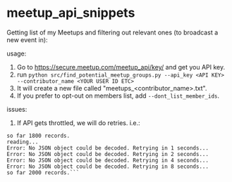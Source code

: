 # meetup_api_snippets

Getting list of my Meetups and filtering out relevant ones (to broadcast a new event in):

usage:

1. Go to https://secure.meetup.com/meetup_api/key/ and get you API key.
2. run `python src/find_potential_meetup_groups.py --api_key <API KEY> --contributor_name <YOUR USER ID ETC>`
3. It will create a new file called "meetups_<contributor_name>.txt".
4. If you prefer to opt-out on members list, add `--dont_list_member_ids`.

issues:

1. If API gets throttled, we will do retries. i.e.:
```reading...
so far 1800 records.
reading...
Error: No JSON object could be decoded. Retrying in 1 seconds...
Error: No JSON object could be decoded. Retrying in 2 seconds...
Error: No JSON object could be decoded. Retrying in 4 seconds...
Error: No JSON object could be decoded. Retrying in 8 seconds...
so far 2000 records.```
